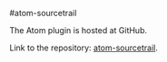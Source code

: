 #atom-sourcetrail

The Atom plugin is hosted at GitHub.

Link to the repository: [atom-sourcetrail](https://github.com/CoatiSoftware/atom-sourcetrail).
